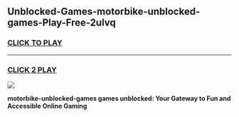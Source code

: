 
## Unblocked-Games-motorbike-unblocked-games-Play-Free-2ulvq
<h3>
<a href="https://premium76.site?title=motorbike-unblocked-games&ref=22A">CLICK TO PLAY</a></h3>
<hr>

<h3>
<a href="https://premium76.site?title=motorbike-unblocked-games&ref=22A">CLICK 2 PLAY</a>
  
</h3>

<a href="https://premium76.site?title=motorbike-unblocked-games&ref=22A"><img src="https://clearcache.store/games.png"></a>


**motorbike-unblocked-games games unblocked: Your Gateway to Fun and Accessible Online Gaming**
